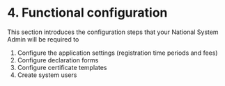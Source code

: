 # 4. Functional configuration

This section introduces the configuration steps that your National System Admin will be required to &#x20;

1. Configure the application settings (registration time periods and fees)
2. Configure declaration forms
3. Configure certificate templates
4. Create system users
